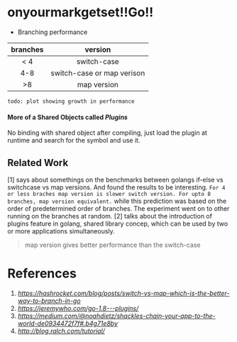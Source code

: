 # onyourmarkgetset!!Go!!

* Branching performance

branches|version
:-:|:-:
< 4|switch-case
4-8| switch-case or map verison
>8| map version

`todo: plot showing growth in performance`

#### More of a Shared Objects called _Plugins_
No binding with shared object after compiling, just load the plugin at runtime and search for the symbol and use it.


## Related Work
[1] says about somethings on the benchmarks between golangs if-else vs switchcase vs map versions. And found the results to be interesting.
`For 4 or less braches map version is slower switch version. For upto 8 branches, map version equivalent.` while this prediction was based on the order of predetermined order of branches. The experiment went on to other running on the branches at random.
[2] talks about the introduction of plugins feature in golang, shared library concep, which can be used by two or more applications simultaneously. 

> map version gives better performance than the switch-case

# References
1. _https://hashrocket.com/blog/posts/switch-vs-map-which-is-the-better-way-to-branch-in-go_
2. _https://jeremywho.com/go-1.8---plugins/_
3. _https://medium.com/@noahdietz/shackles-chain-your-app-to-the-world-de0934472f7f#.b4g71e8by_
4. _http://blog.ralch.com/tutorial/_
